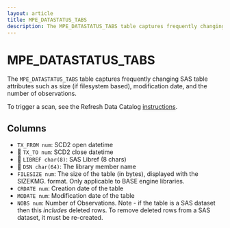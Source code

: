 ```yaml
---
layout: article
title: MPE_DATASTATUS_TABS
description: The MPE_DATASTATUS_TABS table captures frequently changing SAS table attributes such as size (if filesystem based), modification date, and the number of observations.
---
```


# MPE_DATASTATUS_TABS

The `MPE_DATASTATUS_TABS` table captures frequently changing SAS table attributes such as size (if filesystem based), modification date, and the number of observations.

To trigger a scan, see the Refresh Data Catalog [instructions](https://docs.datacontroller.io/admin-services/#refresh-data-catalog).

## Columns

 - `TX_FROM num`: SCD2 open datetime 
 - 🔑 `TX_TO num`: SCD2 close datetime
 - 🔑 `LIBREF char(8)`: SAS Libref (8 chars)
 - 🔑 `DSN char(64)`: The library member name
 - `FILESIZE num`: The size of the table (in bytes), displayed with the SIZEKMG. format.  Only applicable to BASE engine libraries.
 - `CRDATE num`: Creation date of the table
 - `MODATE num`: Modification date of the table
 - `NOBS num`: Number of Observations.  Note - if the table is a SAS dataset then this _includes_ deleted rows.  To remove deleted rows from a SAS dataset, it must be re-created.


